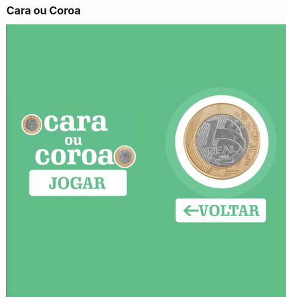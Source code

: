 # Cara ou Coroa
<div style="display:flex;">
<img src="./screens/1.png" />
<img src="./screens/2.png" />
</div>